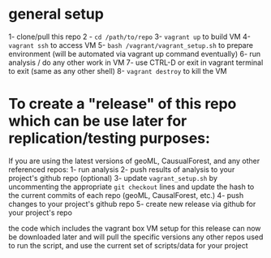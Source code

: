 
# general setup

1- clone/pull this repo
2 - `cd /path/to/repo`
3- `vagrant up` to build VM
4- `vagrant ssh` to access VM
5- `bash /vagrant/vagrant_setup.sh` to prepare environment (will be automated via vagrant up command eventually)
6- run analysis / do any other work in VM
7- use CTRL-D or exit in vagrant terminal to exit (same as any other shell)
8- `vagrant destroy` to kill the VM


# To create a "release" of this repo which can be use later for replication/testing purposes:

If you are using the latest versions of geoML, CausualForest, and any other referenced repos:
1- run analysis
2- push results of analysis to your project's github repo (optional)
3- update `vagrant_setup.sh` by uncommenting the appropriate `git checkout` lines and update the hash to the current commits of each repo (geoML, CausalForest, etc.)
4- push changes to your project's github repo
5- create new release via github for your project's repo

the code which includes the vagrant box VM setup for this release can now be downloaded later and will pull the specific versions any other repos used to run the script, and use the current set of scripts/data for your project
